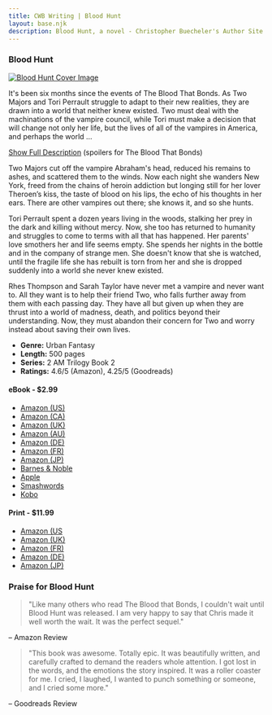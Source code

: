 ```yaml
---
title: CWB Writing | Blood Hunt
layout: base.njk
description: Blood Hunt, a novel - Christopher Buecheler's Author Site
---
```


### Blood Hunt

<div class="image-cover-bloodhunt ir"><a href="/books/bloodhunt/"><img srcset="/_img/books/bloodhunt_sm@2x.jpg 2x, /_img/books/bloodhunt_sm.jpg 1x" src="/_img/books/bloodhunt_sm.jpg" alt="Blood Hunt Cover Image" /></a></div>

It's been six months since the events of The Blood That Bonds. As Two Majors and Tori Perrault struggle to adapt to their new realities, they are drawn into a world that neither knew existed. Two must deal with the machinations of the vampire council, while Tori must make a decision that will change not only her life, but the lives of all of the vampires in America, and perhaps the world &hellip;

<div class="desctoggle" id="linkFullDesc"><a href="#">Show Full Description</a> (spoilers for The Blood That Bonds)</div>
<div class="fulldesc" id="fulldesc-bh">

Two Majors cut off the vampire Abraham's head, reduced his remains to ashes, and scattered them to the winds. Now each night she wanders New York, freed from the chains of heroin addiction but longing still for her lover Theroen’s kiss, the taste of blood on his lips, the echo of his thoughts in her ears. There are other vampires out there; she knows it, and so she hunts.

Tori Perrault spent a dozen years living in the woods, stalking her prey in the dark and killing without mercy. Now, she too has returned to humanity and struggles to come to terms with all that has happened. Her parents' love smothers her and life seems empty. She spends her nights in the bottle and in the company of strange men. She doesn't know that she is watched, until the fragile life she has rebuilt is torn from her and she is dropped suddenly into a world she never knew existed.

Rhes Thompson and Sarah Taylor have never met a vampire and never want to. All they want is to help their friend Two, who falls further away from them with each passing day. They have all but given up when they are thrust into a world of madness, death, and politics beyond their understanding. Now, they must abandon their concern for Two and worry instead about saving their own lives.

</div>

- **Genre:** Urban Fantasy
- **Length:** 500 pages
- **Series:** 2 AM Trilogy Book 2
- **Ratings:** 4.6/5 (Amazon), 4.25/5 (Goodreads)

#### eBook - $2.99

- [Amazon (US)](https://smile.amazon.com/Blood-Hunt-Part-II-Trilogy-Christopher-Buecheler-ebook/dp/B005JDGUS4/)
- [Amazon (CA)](https://www.amazon.ca/Blood-Hunt-Part-II-Trilogy-Christopher-Buecheler-ebook/dp/B005JDGUS4/)
- [Amazon (UK)](https://www.amazon.co.uk/Blood-Hunt-Part-II-Trilogy-Christopher-Buecheler-ebook/dp/B005JDGUS4/)
- [Amazon (AU)](https://www.amazon.com.au/Blood-Hunt-Part-II-Trilogy-Christopher-Buecheler-ebook/dp/B005JDGUS4/)
- [Amazon (DE)](https://www.amazon.de/Blood-Hunt-Part-II-Trilogy-English-Christopher-Buecheler-ebook/dp/B005JDGUS4/)
- [Amazon (FR)](https://www.amazon.fr/Blood-Hunt-Part-II-Trilogy-English-Christopher-Buecheler-ebook/dp/B005JDGUS4/)
- [Amazon (JP)](https://www.amazon.co.jp/Blood-Hunt-Part-II-Trilogy-English-Christopher-Buecheler-ebook/dp/B005JDGUS4/)
- [Barnes & Noble](http://www.barnesandnoble.com/w/blood-hunt-christopher-buecheler/1105315211)
- [Apple](https://itunes.apple.com/us/book/blood-hunt/id462775380?mt=11)
- [Smashwords](http://www.smashwords.com/books/view/84088)
- [Kobo](http://store.kobobooks.com/en-US/ebook/blood-hunt-8)

#### Print - $11.99

- [Amazon (US](http://smile.amazon.com/Blood-Hunt-Part-II-Trilogy/dp/1463774044/)
- [Amazon (UK)](https://www.amazon.co.uk/Blood-Hunt-Part-II-Trilogy/dp/1463774044/)
- [Amazon (FR)](https://www.amazon.fr/Blood-Hunt-Part-II-Trilogy/dp/1463774044/)
- [Amazon (DE)](https://www.amazon.de/Blood-Hunt-Part-II-Trilogy/dp/1463774044/)
- [Amazon (JP)](https://www.amazon.co.jp/Blood-Hunt-Part-II-Trilogy/dp/1463774044/)

### Praise for Blood Hunt

> "Like many others who read The Blood that Bonds, I couldn't wait until Blood Hunt was released. I am very happy to say that Chris made it well worth the wait. It was the perfect sequel."

&ndash; Amazon Review

> "This book was awesome. Totally epic. It was beautifully written, and carefully crafted to demand the readers whole attention. I got lost in the words, and the emotions the story inspired. It was a roller coaster for me. I cried, I laughed, I wanted to punch something or someone, and I cried some more."

&ndash; Goodreads Review
